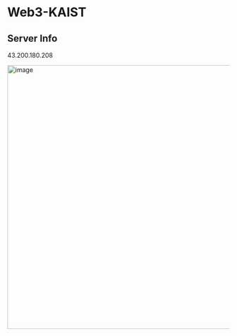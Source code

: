# Web3-KAIST

## Server Info

43.200.180.208

<img width="598" alt="image" src="https://github.com/dlsumn/Web3-KAIST/assets/22411406/4d27b80d-9a22-4913-976a-6a27264d92f1">


